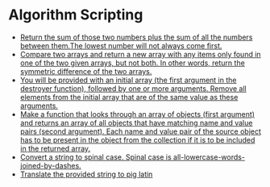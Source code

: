 # Algorithm Scripting

* [Return the sum of those two numbers plus the sum of all the numbers between them.The lowest number will not always come first.](https://github.com/amangalvedhekar/interview-preparations/blob/master/freecodecamp-algorithm-questions/sumAll.js)
* [Compare two arrays and return a new array with any items only found in one of the two given arrays, but not both. In other words, return the symmetric difference of the two arrays.](https://github.com/amangalvedhekar/interview-preparations/blob/master/freecodecamp-algorithm-questions/diffArray.js)
* [You will be provided with an initial array (the first argument in the destroyer function), followed by one or more arguments. Remove all elements from the initial array that are of the same value as these arguments.](https://github.com/amangalvedhekar/interview-preparations/blob/master/freecodecamp-algorithm-questions/seekAndDestroy.js)
* [Make a function that looks through an array of objects (first argument) and returns an array of all objects that have matching name and value pairs (second argument). Each name and value pair of the source object has to be present in the object from the collection if it is to be included in the returned array.](https://github.com/amangalvedhekar/interview-preparations/blob/master/freecodecamp-algorithm-questions/whatIsInAName.js)
* [Convert a string to spinal case. Spinal case is all-lowercase-words-joined-by-dashes.](https://github.com/amangalvedhekar/interview-preparations/blob/master/freecodecamp-algorithm-questions/spinalTapCase.js)
* [Translate the provided string to pig latin](https://github.com/amangalvedhekar/interview-preparations/blob/master/freecodecamp-algorithm-questions/pigLatin.js)
